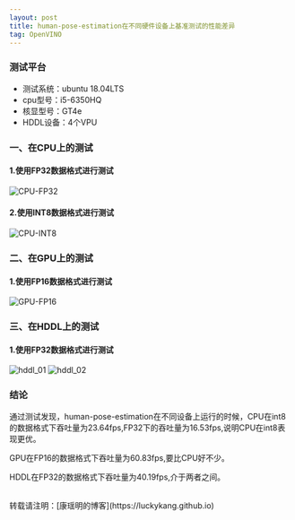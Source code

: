 ```yaml
---
layout: post
title: human-pose-estimation在不同硬件设备上基准测试的性能差异
tag: OpenVINO
---
```



### 测试平台

- 测试系统：ubuntu 18.04LTS
- cpu型号：i5-6350HQ
- 核显型号：GT4e
- HDDL设备：4个VPU

### 一、在CPU上的测试

#### 1.使用FP32数据格式进行测试

![CPU-FP32](https://cdn.jsdelivr.net/gh/luckykang/picture_bed/blogs_images/CPU-FP32.png)


#### 2.使用INT8数据格式进行测试


![CPU-INT8](https://cdn.jsdelivr.net/gh/luckykang/picture_bed/blogs_images/CPU-INT8.png)

### 二、在GPU上的测试

#### 1.使用FP16数据格式进行测试

![GPU-FP16](https://cdn.jsdelivr.net/gh/luckykang/picture_bed/blogs_images/GPU-FP16.png)

### 三、在HDDL上的测试

#### 1.使用FP32数据格式进行测试

![hddl_01](https://cdn.jsdelivr.net/gh/luckykang/picture_bed/blogs_images/hddl_01.png)
![hddl_02](https://cdn.jsdelivr.net/gh/luckykang/picture_bed/blogs_images/hddl_02.png)


### 结论

通过测试发现，human-pose-estimation在不同设备上运行的时候，CPU在int8的数据格式下吞吐量为23.64fps,FP32下的吞吐量为16.53fps,说明CPU在int8表现更优。

GPU在FP16的数据格式下吞吐量为60.83fps,要比CPU好不少。

HDDL在FP32的数据格式下吞吐量为40.19fps,介于两者之间。

<br>
转载请注明：[康瑶明的博客](https://luckykang.github.io)
